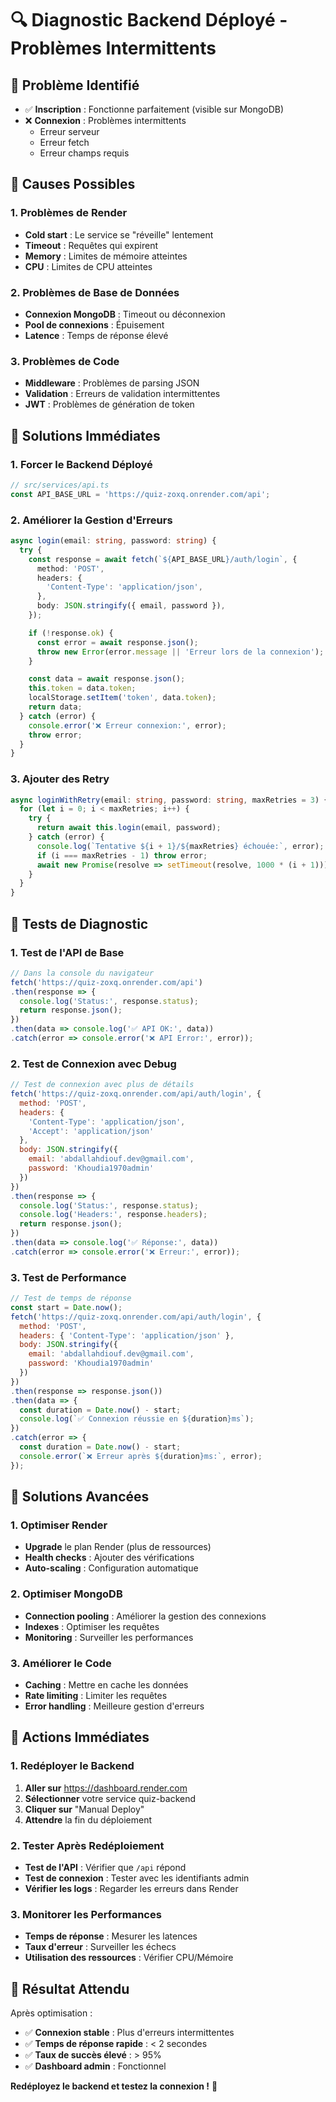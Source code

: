 # 🔍 Diagnostic Backend Déployé - Problèmes Intermittents

## 🎯 **Problème Identifié**

- ✅ **Inscription** : Fonctionne parfaitement (visible sur MongoDB)
- ❌ **Connexion** : Problèmes intermittents
  - Erreur serveur
  - Erreur fetch
  - Erreur champs requis

## 🚨 **Causes Possibles**

### **1. Problèmes de Render**
- **Cold start** : Le service se "réveille" lentement
- **Timeout** : Requêtes qui expirent
- **Memory** : Limites de mémoire atteintes
- **CPU** : Limites de CPU atteintes

### **2. Problèmes de Base de Données**
- **Connexion MongoDB** : Timeout ou déconnexion
- **Pool de connexions** : Épuisement
- **Latence** : Temps de réponse élevé

### **3. Problèmes de Code**
- **Middleware** : Problèmes de parsing JSON
- **Validation** : Erreurs de validation intermittentes
- **JWT** : Problèmes de génération de token

## 🔧 **Solutions Immédiates**

### **1. Forcer le Backend Déployé**
```typescript
// src/services/api.ts
const API_BASE_URL = 'https://quiz-zoxq.onrender.com/api';
```

### **2. Améliorer la Gestion d'Erreurs**
```typescript
async login(email: string, password: string) {
  try {
    const response = await fetch(`${API_BASE_URL}/auth/login`, {
      method: 'POST',
      headers: {
        'Content-Type': 'application/json',
      },
      body: JSON.stringify({ email, password }),
    });

    if (!response.ok) {
      const error = await response.json();
      throw new Error(error.message || 'Erreur lors de la connexion');
    }

    const data = await response.json();
    this.token = data.token;
    localStorage.setItem('token', data.token);
    return data;
  } catch (error) {
    console.error('❌ Erreur connexion:', error);
    throw error;
  }
}
```

### **3. Ajouter des Retry**
```typescript
async loginWithRetry(email: string, password: string, maxRetries = 3) {
  for (let i = 0; i < maxRetries; i++) {
    try {
      return await this.login(email, password);
    } catch (error) {
      console.log(`Tentative ${i + 1}/${maxRetries} échouée:`, error);
      if (i === maxRetries - 1) throw error;
      await new Promise(resolve => setTimeout(resolve, 1000 * (i + 1)));
    }
  }
}
```

## 🎯 **Tests de Diagnostic**

### **1. Test de l'API de Base**
```javascript
// Dans la console du navigateur
fetch('https://quiz-zoxq.onrender.com/api')
.then(response => {
  console.log('Status:', response.status);
  return response.json();
})
.then(data => console.log('✅ API OK:', data))
.catch(error => console.error('❌ API Error:', error));
```

### **2. Test de Connexion avec Debug**
```javascript
// Test de connexion avec plus de détails
fetch('https://quiz-zoxq.onrender.com/api/auth/login', {
  method: 'POST',
  headers: { 
    'Content-Type': 'application/json',
    'Accept': 'application/json'
  },
  body: JSON.stringify({
    email: 'abdallahdiouf.dev@gmail.com',
    password: 'Khoudia1970admin'
  })
})
.then(response => {
  console.log('Status:', response.status);
  console.log('Headers:', response.headers);
  return response.json();
})
.then(data => console.log('✅ Réponse:', data))
.catch(error => console.error('❌ Erreur:', error));
```

### **3. Test de Performance**
```javascript
// Test de temps de réponse
const start = Date.now();
fetch('https://quiz-zoxq.onrender.com/api/auth/login', {
  method: 'POST',
  headers: { 'Content-Type': 'application/json' },
  body: JSON.stringify({
    email: 'abdallahdiouf.dev@gmail.com',
    password: 'Khoudia1970admin'
  })
})
.then(response => response.json())
.then(data => {
  const duration = Date.now() - start;
  console.log(`✅ Connexion réussie en ${duration}ms`);
})
.catch(error => {
  const duration = Date.now() - start;
  console.error(`❌ Erreur après ${duration}ms:`, error);
});
```

## 🚀 **Solutions Avancées**

### **1. Optimiser Render**
- **Upgrade** le plan Render (plus de ressources)
- **Health checks** : Ajouter des vérifications
- **Auto-scaling** : Configuration automatique

### **2. Optimiser MongoDB**
- **Connection pooling** : Améliorer la gestion des connexions
- **Indexes** : Optimiser les requêtes
- **Monitoring** : Surveiller les performances

### **3. Améliorer le Code**
- **Caching** : Mettre en cache les données
- **Rate limiting** : Limiter les requêtes
- **Error handling** : Meilleure gestion d'erreurs

## 🎯 **Actions Immédiates**

### **1. Redéployer le Backend**
1. **Aller sur** https://dashboard.render.com
2. **Sélectionner** votre service quiz-backend
3. **Cliquer sur** "Manual Deploy"
4. **Attendre** la fin du déploiement

### **2. Tester Après Redéploiement**
- **Test de l'API** : Vérifier que `/api` répond
- **Test de connexion** : Tester avec les identifiants admin
- **Vérifier les logs** : Regarder les erreurs dans Render

### **3. Monitorer les Performances**
- **Temps de réponse** : Mesurer les latences
- **Taux d'erreur** : Surveiller les échecs
- **Utilisation des ressources** : Vérifier CPU/Mémoire

## 🎉 **Résultat Attendu**

Après optimisation :
- ✅ **Connexion stable** : Plus d'erreurs intermittentes
- ✅ **Temps de réponse rapide** : < 2 secondes
- ✅ **Taux de succès élevé** : > 95%
- ✅ **Dashboard admin** : Fonctionnel

**Redéployez le backend et testez la connexion !** 🚀 